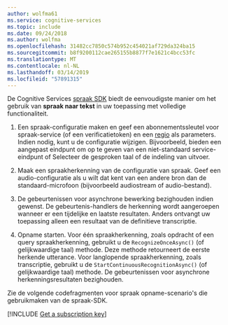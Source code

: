```yaml
---
author: wolfma61
ms.service: cognitive-services
ms.topic: include
ms.date: 09/24/2018
ms.author: wolfma
ms.openlocfilehash: 31482cc7850c574b952c454021af729da324ba15
ms.sourcegitcommit: b8f9200112cae265155b8877f7e1621c4bcc53fc
ms.translationtype: MT
ms.contentlocale: nl-NL
ms.lasthandoff: 03/14/2019
ms.locfileid: "57891315"
---
```

<!-- N.B. no header, no intents here, language-agnostic -->

De Cognitive Services [spraak SDK](~/articles/cognitive-services/speech-service/speech-sdk.md) biedt de eenvoudigste manier om het gebruik van **spraak naar tekst** in uw toepassing met volledige functionaliteit.

1. Een spraak-configuratie maken en geef een abonnementssleutel voor spraak-service (of een verificatietoken) en een [regio](~/articles/cognitive-services/speech-service/regions.md) als parameters. Indien nodig, kunt u de configuratie wijzigen. Bijvoorbeeld, bieden een aangepast eindpunt om op te geven van een niet-standaard service-eindpunt of Selecteer de gesproken taal of de indeling van uitvoer.

1. Maak een spraakherkenning van de configuratie van spraak. Geef een audio-configuratie als u wilt dat kent van een andere bron dan de standaard-microfoon (bijvoorbeeld audiostream of audio-bestand).

1. De gebeurtenissen voor asynchrone bewerking bezighouden indien gewenst. De gebeurtenis-handlers de herkenning wordt aangeroepen wanneer er een tijdelijke en laatste resultaten. Anders ontvangt uw toepassing alleen een resultaat van de definitieve transcriptie.

1. Opname starten. Voor één spraakherkenning, zoals opdracht of een query spraakherkenning, gebruikt u de `RecognizeOnceAsync()` (of gelijkwaardige taal) methode. Deze methode retourneert de eerste herkende utterance. Voor langlopende spraakherkenning, zoals transcriptie, gebruikt u de `StartContinuousRecognitionAsync()` (of gelijkwaardige taal) methode. De gebeurtenissen voor asynchrone herkenningsresultaten bezighouden.

Zie de volgende codefragmenten voor spraak opname-scenario's die gebruikmaken van de spraak-SDK.

[!INCLUDE [Get a subscription key](cognitive-services-speech-service-get-subscription-key.md)]
